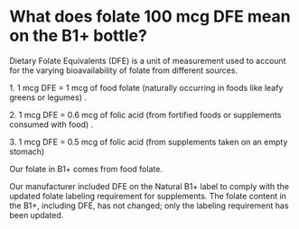 # What does folate 100 mcg DFE mean on the B1+ bottle?

Dietary Folate Equivalents (DFE) is a unit of measurement used to account for the varying bioavailability of folate from different sources.

1\. 1 mcg DFE = 1 mcg of food folate (naturally occurring in foods like leafy greens or legumes) .

2\. 1 mcg DFE = 0.6 mcg of folic acid (from fortified foods or supplements consumed with food) .

3\. 1 mcg DFE = 0.5 mcg of folic acid (from supplements taken on an empty stomach)

Our folate in B1+ comes from food folate.

Our manufacturer included DFE on the Natural B1+ label to comply with the updated folate labeling requirement for supplements. The folate content in the B1+, including DFE, has not changed; only the labeling requirement has been updated.